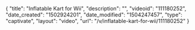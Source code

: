 {
    "title": "Inflatable Kart for Wii",
    "description": "",
    "videoid": "111180252",
    "date_created": "1502924201",
    "date_modified": "1504247457",
    "type": "captivate",
    "layout": "video",
    "url": "\/v\/inflatable-kart-for-wii\/111180252"
}